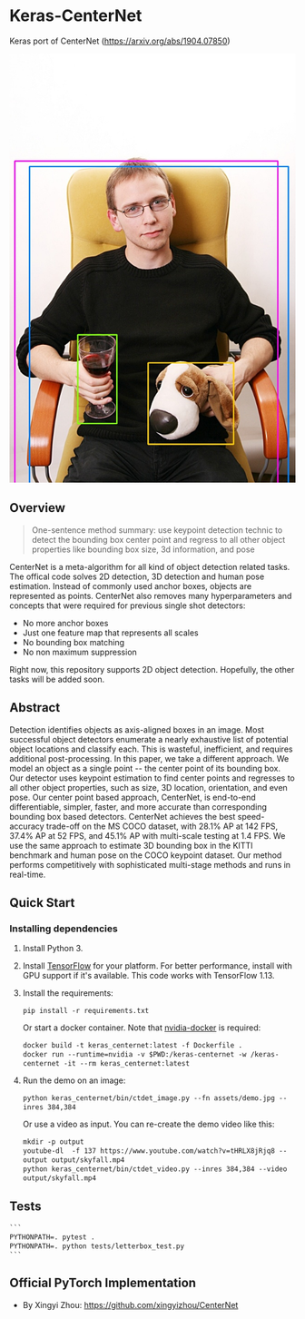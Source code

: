 # Keras-CenterNet

Keras port of CenterNet (https://arxiv.org/abs/1904.07850)
<p align="center"> 
  <img src="assets/out.demo.jpg">
</p>

## Overview

> One-sentence method summary: use keypoint detection technic to detect the bounding box center point and regress to all other object properties like bounding box size, 3d information, and pose


CenterNet is a meta-algorithm for all kind of object detection related tasks. The offical code solves 2D detection, 3D detection and human pose estimation. Instead of commonly used anchor boxes, objects are represented as points. CenterNet also removes many hyperparameters and concepts that were required for previous single shot detectors:
- No more anchor boxes
- Just one feature map that represents all scales
- No bounding box matching
- No non maximum suppression

Right now, this repository supports 2D object detection. Hopefully, the other tasks will be added soon.

## Abstract
Detection identifies objects as axis-aligned boxes in an image. Most successful object detectors enumerate a nearly exhaustive list of potential object locations and classify each. This is wasteful, inefficient, and requires additional post-processing. In this paper, we take a different approach. We model an object as a single point -- the center point of its bounding box. Our detector uses keypoint estimation to find center points and regresses to all other object properties, such as size, 3D location, orientation, and even pose. Our center point based approach, CenterNet, is end-to-end differentiable, simpler, faster, and more accurate than corresponding bounding box based detectors. CenterNet achieves the best speed-accuracy trade-off on the MS COCO dataset, with 28.1% AP at 142 FPS, 37.4% AP at 52 FPS, and 45.1% AP with multi-scale testing at 1.4 FPS. We use the same approach to estimate 3D bounding box in the KITTI benchmark and human pose on the COCO keypoint dataset. Our method performs competitively with sophisticated multi-stage methods and runs in real-time.


## Quick Start

### Installing dependencies

1. Install Python 3.

2. Install [TensorFlow](https://www.tensorflow.org/install/) for your platform. For better performance, install with GPU support if it's available. This code works with TensorFlow 1.13.

3. Install the requirements:
    ```
    pip install -r requirements.txt
    ```
    Or start a docker container. Note that [nvidia-docker](https://github.com/NVIDIA/nvidia-docker) is required:
    ```
    docker build -t keras_centernet:latest -f Dockerfile .
    docker run --runtime=nvidia -v $PWD:/keras-centernet -w /keras-centernet -it --rm keras_centernet:latest
    ```

4. Run the demo on an image:
    ```
    python keras_centernet/bin/ctdet_image.py --fn assets/demo.jpg --inres 384,384
    ```

    Or use a video as input. You can re-create the demo video like this:
    ```
    mkdir -p output
    youtube-dl  -f 137 https://www.youtube.com/watch?v=tHRLX8jRjq8 --output output/skyfall.mp4
    python keras_centernet/bin/ctdet_video.py --inres 384,384 --video output/skyfall.mp4
    ```

## Tests
    ```
    PYTHONPATH=. pytest .
    PYTHONPATH=. python tests/letterbox_test.py
    ```


## Official PyTorch Implementation
- By Xingyi Zhou: https://github.com/xingyizhou/CenterNet

